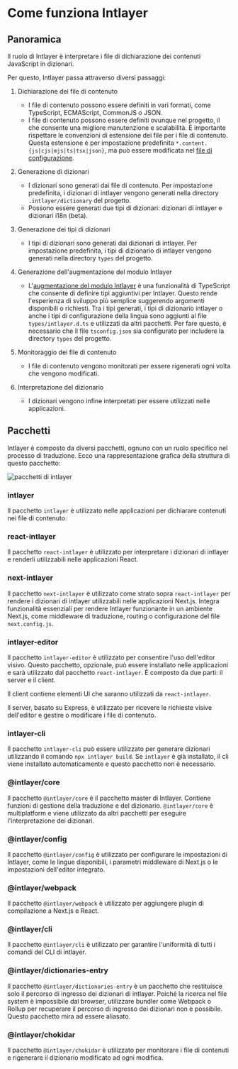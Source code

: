 # Come funziona Intlayer

## Panoramica

Il ruolo di Intlayer è interpretare i file di dichiarazione dei contenuti JavaScript in dizionari.

Per questo, Intlayer passa attraverso diversi passaggi:

1. Dichiarazione dei file di contenuto

   - I file di contenuto possono essere definiti in vari formati, come TypeScript, ECMAScript, CommonJS o JSON.
   - I file di contenuto possono essere definiti ovunque nel progetto, il che consente una migliore manutenzione e scalabilità. È importante rispettare le convenzioni di estensione dei file per i file di contenuto. Questa estensione è per impostazione predefinita `*.content.{js|cjs|mjs|ts|tsx|json}`, ma può essere modificata nel [file di configurazione](https://github.com/aymericzip/intlayer/blob/main/docs/it/configuration.md).

2. Generazione di dizionari

   - I dizionari sono generati dai file di contenuto. Per impostazione predefinita, i dizionari di intlayer vengono generati nella directory `.intlayer/dictionary` del progetto.
   - Possono essere generati due tipi di dizionari: dizionari di intlayer e dizionari i18n (beta).

3. Generazione dei tipi di dizionari

   - I tipi di dizionari sono generati dai dizionari di intlayer. Per impostazione predefinita, i tipi di dizionario di intlayer vengono generati nella directory `types` del progetto.

4. Generazione dell'augmentazione del modulo Intlayer

   - L'[augmentazione del modulo Intlayer](https://www.typescriptlang.org/docs/handbook/declaration-merging.html) è una funzionalità di TypeScript che consente di definire tipi aggiuntivi per Intlayer. Questo rende l'esperienza di sviluppo più semplice suggerendo argomenti disponibili o richiesti.
     Tra i tipi generati, i tipi di dizionario intlayer o anche i tipi di configurazione della lingua sono aggiunti al file `types/intlayer.d.ts` e utilizzati da altri pacchetti. Per fare questo, è necessario che il file `tsconfig.json` sia configurato per includere la directory `types` del progetto.

5. Monitoraggio dei file di contenuto

   - I file di contenuto vengono monitorati per essere rigenerati ogni volta che vengono modificati.

6. Interpretazione del dizionario
   - I dizionari vengono infine interpretati per essere utilizzati nelle applicazioni.

## Pacchetti

Intlayer è composto da diversi pacchetti, ognuno con un ruolo specifico nel processo di traduzione. Ecco una rappresentazione grafica della struttura di questo pacchetto:

![pacchetti di intlayer](https://github.com/aymericzip/intlayer/blob/main/docs/assets/packages_dependency_graph.svg)

### intlayer

Il pacchetto `intlayer` è utilizzato nelle applicazioni per dichiarare contenuti nei file di contenuto.

### react-intlayer

Il pacchetto `react-intlayer` è utilizzato per interpretare i dizionari di intlayer e renderli utilizzabili nelle applicazioni React.

### next-intlayer

Il pacchetto `next-intlayer` è utilizzato come strato sopra `react-intlayer` per rendere i dizionari di intlayer utilizzabili nelle applicazioni Next.js. Integra funzionalità essenziali per rendere Intlayer funzionante in un ambiente Next.js, come middleware di traduzione, routing o configurazione del file `next.config.js`.

### intlayer-editor

Il pacchetto `intlayer-editor` è utilizzato per consentire l'uso dell'editor visivo. Questo pacchetto, opzionale, può essere installato nelle applicazioni e sarà utilizzato dal pacchetto `react-intlayer`.
È composto da due parti: il server e il client.

Il client contiene elementi UI che saranno utilizzati da `react-intlayer`.

Il server, basato su Express, è utilizzato per ricevere le richieste visive dell'editor e gestire o modificare i file di contenuto.

### intlayer-cli

Il pacchetto `intlayer-cli` può essere utilizzato per generare dizionari utilizzando il comando `npx intlayer build`. Se `intlayer` è già installato, il cli viene installato automaticamente e questo pacchetto non è necessario.

### @intlayer/core

Il pacchetto `@intlayer/core` è il pacchetto master di Intlayer. Contiene funzioni di gestione della traduzione e del dizionario. `@intlayer/core` è multiplatform e viene utilizzato da altri pacchetti per eseguire l'interpretazione dei dizionari.

### @intlayer/config

Il pacchetto `@intlayer/config` è utilizzato per configurare le impostazioni di Intlayer, come le lingue disponibili, i parametri middleware di Next.js o le impostazioni dell'editor integrato.

### @intlayer/webpack

Il pacchetto `@intlayer/webpack` è utilizzato per aggiungere plugin di compilazione a Next.js e React.

### @intlayer/cli

Il pacchetto `@intlayer/cli` è utilizzato per garantire l'uniformità di tutti i comandi del CLI di intlayer.

### @intlayer/dictionaries-entry

Il pacchetto `@intlayer/dictionaries-entry` è un pacchetto che restituisce solo il percorso di ingresso dei dizionari di intlayer. Poiché la ricerca nel file system è impossibile dal browser, utilizzare bundler come Webpack o Rollup per recuperare il percorso di ingresso dei dizionari non è possibile. Questo pacchetto mira ad essere aliasato.

### @intlayer/chokidar

Il pacchetto `@intlayer/chokidar` è utilizzato per monitorare i file di contenuti e rigenerare il dizionario modificato ad ogni modifica.
